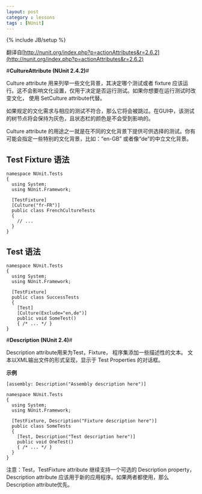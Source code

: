 ```yaml
---
layout: post
category : lessons
tags : [NUnit]
---
```

{% include JB/setup %}

翻译自[http://nunit.org/index.php?p=actionAttributes&r=2.6.2](http://nunit.org/index.php?p=actionAttributes&r=2.6.2)

#**CultureAttribute (NUnit 2.4.2)**#

Culture attribute 用来列举一些文化背景，其决定哪个测试或者 fixture 应该运行。这不会影响文化设置，仅用于决定是否运行测试。如果你想要在运行测试时改变文化， 使用 SetCulture attribute代替。

如果规定的文化需求与相应的测试不符合，那么它将会被跳过。在GUI中，该测试的树节点将会保持为灰色，且状态栏的颜色是不会受到影响的。

Culture attribute 的用途之一就是在不同的文化背景下提供可供选择的测试。你有可能会指定一些特别的文化背景，比如：“en-GB” 或者像“de”的中立文化背景。

## **Test Fixture 语法** ##
  
	namespace NUnit.Tests
	{
	  using System;
	  using NUnit.Framework;
	
	  [TestFixture]
	  [Culture("fr-FR")]
	  public class FrenchCultureTests
	  {
	    // ...
	  }
	}

## **Test  语法** ##

	namespace NUnit.Tests
	{
	  using System;
	  using NUnit.Framework;
	
	  [TestFixture]
	  public class SuccessTests
	  {
	    [Test]
	    [Culture(Exclude="en,de")]
	    public void SomeTest()
	    { /* ... */ }
	}

#**Description (NUnit 2.4)**#

Description attribute用来为Test，Fixture， 程序集添加一些描述性的文本。 文本以XML输出文件的形式呈现，显示于 Test Properties 的对话框。

**示例**

	[assembly: Description("Assembly description here")]
	
	namespace NUnit.Tests
	{
	  using System;
	  using NUnit.Framework;
	
	  [TestFixture, Description("Fixture description here")]
	  public class SomeTests
	  {
	    [Test, Description("Test description here")] 
	    public void OneTest()
	    { /* ... */ }
	  }
	}

注意：Test，TestFixture attribute 继续支持一个可选的 Description property，Description attribute 应该用于新的应用程序。如果两者都使用，那么Description attribute优先。







